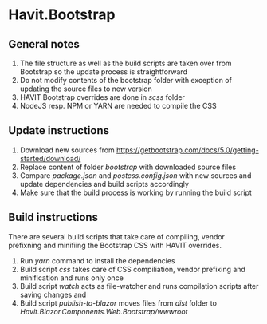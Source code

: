 # Havit.Bootstrap
## General notes
1. The file structure as well as the build scripts are taken over from Bootstrap so the update process is straightforward
2. Do not modify contents of the bootstrap folder with exception of updating the source files to new version
3. HAVIT Bootstrap overrides are done in *scss* folder
4. NodeJS resp. NPM or YARN are needed to compile the CSS


## Update instructions
1. Download new sources from https://getbootstrap.com/docs/5.0/getting-started/download/
2. Replace content of folder *bootstrap* with downloaded source files
3. Compare *package.json* and *postcss.config.json* with new sources and update dependencies and build scripts accordingly
4. Make sure that the build process is working by running the build script

## Build instructions
There are several build scripts that take care of compiling, vendor prefixning and minifiing the Bootstrap CSS with HAVIT overrides. 
1. Run *yarn* command to install the dependencies
2. Build script *css* takes care of CSS compiliation, vendor prefixing and minification and runs only once
3. Build script *watch* acts as file-watcher and runs compilation scripts after saving changes and 
4. Build script *publish-to-blazor* moves files from *dist* folder to *Havit.Blazor.Components.Web.Bootstrap/wwwroot*